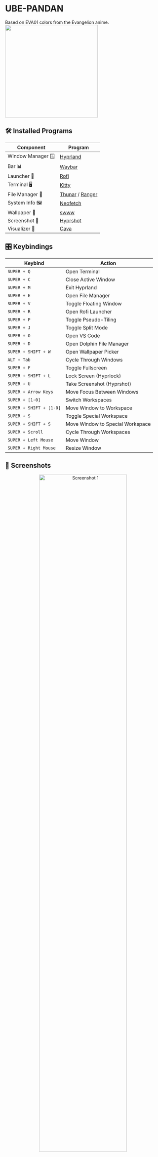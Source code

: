 # UBE-PANDAN

Based on EVA01 colors from the Evangelion anime. 
      <img src="./images/logo.png" width="300px"/>

## 🛠 Installed Programs

        
| Component         | Program    |
|-------------------|------------|
| Window Manager 🪟| [Hyprland](https://github.com/hyprwm/Hyprland)  |
| Bar 📊            | [Waybar](https://github.com/Alexays/Waybar)      |
| Launcher 🚀       | [Rofi](https://github.com/davatorium/rofi)          |
| Terminal 🖥️       | [Kitty](https://github.com/kovidgoyal/kitty)        |
| File Manager 📁   | [Thunar](https://github.com/dfmgr/Thunar) / [Ranger](https://github.com/ranger/ranger)      |
| System Info 🖼️    | [Neofetch](https://github.com/dylanaraps/neofetch) |
| Wallpaper 🎨      | [swww](https://github.com/LGFae/swww) |
| Screenshot 📸     | [Hyprshot](https://github.com/hyprwm/hyprshot) |
| Visualizer 🎵     | [Cava](https://github.com/karlstav/cava) |
        



## 🎛 Keybindings

| Keybind | Action |
|---------|--------|
| `SUPER + Q` | Open Terminal |
| `SUPER + C` | Close Active Window |
| `SUPER + M` | Exit Hyprland |
| `SUPER + E` | Open File Manager |
| `SUPER + V` | Toggle Floating Window |
| `SUPER + R` | Open Rofi Launcher |
| `SUPER + P` | Toggle Pseudo-Tiling |
| `SUPER + J` | Toggle Split Mode |
| `SUPER + O` | Open VS Code |
| `SUPER + D` | Open Dolphin File Manager |
| `SUPER + SHIFT + W` | Open Wallpaper Picker |
| `ALT + Tab` | Cycle Through Windows |
| `SUPER + F` | Toggle Fullscreen |
| `SUPER + SHIFT + L` | Lock Screen (Hyprlock) |
| `SUPER + U` | Take Screenshot (Hyprshot) |
| `SUPER + Arrow Keys` | Move Focus Between Windows |
| `SUPER + [1-0]` | Switch Workspaces |
| `SUPER + SHIFT + [1-0]` | Move Window to Workspace |
| `SUPER + S` | Toggle Special Workspace |
| `SUPER + SHIFT + S` | Move Window to Special Workspace |
| `SUPER + Scroll` | Cycle Through Workspaces |
| `SUPER + Left Mouse` | Move Window |
| `SUPER + Right Mouse` | Resize Window |

## 📸 Screenshots

<p align="center">
  <img src="./screenshots/1.png" alt="Screenshot 1" width="75%" />
  <img src="./screenshots/2.png" alt="Screenshot 2" width="75%" />
  <img src="./screenshots/3.png" alt="Screenshot 3" width="75%" />
  <img src="./screenshots/4.png" alt="Screenshot 4" width="75%" />
  <img src="./screenshots/5.png" alt="Screenshot 5" width="75%" />
  <img src="./screenshots/6.png" alt="Screenshot 6" width="75%" />
  <img src="./screenshots/7.png" alt="Screenshot 7" width="75%" />
  <img src="./screenshots/8.png" alt="Screenshot 8" width="75%" />
  <img src="./screenshots/9.png" alt="Screenshot 9" width="75%" />
  <img src="./screenshots/10.png" alt="Screenshot 10" width="75%" />
</p>

## ⚡ Installation

Clone the repository and run the installation script:

```bash
 git clone https://github.com/Sumichaaan19/ubepandan.git
 cd ~/ubepandan/scripts
 ./install.sh
```

## 🎨 Theme

This rice is based on the **EVA01** and **JOKER** color themes, including Waybar and terminal colors.

## Notes
- You can always manually install dependencies and copy the config files if the install script doesn’t work properly.
- The install script is optimized for freshly installed Arch Linux.
- If you are using a low-end laptop or want to reduce power consumption, remove the Cava section in `waybar.conf`, as it is a battery hog.

---

This rice is a work in progress, and I'll continue updating it with more tweaks and improvements!

